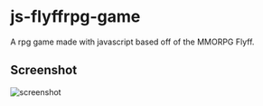 # js-flyffrpg-game

A rpg game made with javascript based off of the MMORPG Flyff.

## Screenshot
![screenshot](https://user-images.githubusercontent.com/40008667/61998924-97c1bb00-b07c-11e9-81c1-afe91736c926.PNG)
